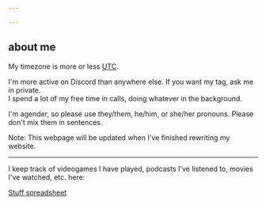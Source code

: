 ```yaml
---

---
```


## about me

My timezone is more or less [UTC](https://time.is/just/UTC).

I'm more active on Discord than anywhere else. If you want my tag, ask me in private.  
I spend a lot of my free time in calls, doing whatever in the background.

I'm agender, so please use they/them, he/him, or she/her pronouns. Please don't mix them in sentences.

Note: This webpage will be updated when I've finished rewriting my website.

---

I keep track of videogames I have played, podcasts I've listened to, movies I've watched, etc. here:

<a class="fat" href="/stuff" rel="external" referrerpolicy="no-referrer">Stuff spreadsheet</a>
